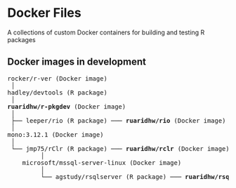 # Docker Files

A collections of custom Docker containers for building and testing R packages

## Docker images in development
<pre>
rocker/r-ver (Docker image)
 │
hadley/devtools (R package)
 │
<b>ruaridhw/r-pkgdev</b> (Docker image)
 │
 ├── leeper/rio (R package) ─── <b>ruaridhw/rio</b> (Docker image)
 │
mono:3.12.1 (Docker image)
 │
 └── jmp75/rClr (R package) ─── <b>ruaridhw/rclr</b> (Docker image)
         │
    microsoft/mssql-server-linux (Docker image)
         │
         └── agstudy/rsqlserver (R package) ─── <b>ruaridhw/rsqlserver</b> (Docker image)
</pre>
